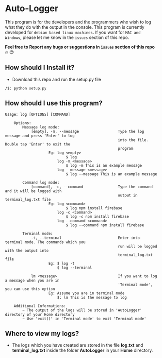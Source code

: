 # Auto-Logger
This program is for the developers and the programmers who wish to log what they do with the output in the console. This program is currently developed for `debian based linux machines`. If you want for `MAC and Windows`, please let me know in the `issues` section of this repo.

**Feel free to Report any bugs or suggestions in `issues` section of this repo** :fire: :heart_eyes: 

## How should I Install it?

- Download this repo and run the setup.py file

```
/$: python setup.py
```

## How should I use this program?

    Usage: log [OPTIONS] [COMMAND]

        Options:
            Message log mode:
                [empty], -m, --message                  Type the log message and press 'Enter' to log 
                                                        into the file. Double tap 'Enter' to exit the 
                                                        program
                        Eg: log <empty>
                                $ log
                            log -m <message>
                                $ log -m This is an example message
                            log --message <message>
                                $ log --message This is an example message
                        
            Command log mode:
                [command], -c, --command                Type the command and it will be logged with 
                                                        output in terminal_log.txt file
                        Eg: log <command>
                                $ log npm install firebase
                            log -c <command>
                                $ log -c npm install firebase
                            log --command <command>
                                $ log --command npm install firebase

            Terminal mode:
                -t, --terminal                          Enter into terminal mode. The commands which you  
                                                        run will be logged with the output into 
                                                        terminal_log.txt file
                        Eg: $ log -t
                            $ log --terminal

                lm <message>                            If you want to log a message when you are in 
                                                        'Terminal mode', you can use this option
                        Eg: Assume you are in terminal mode 
                            $: lm This is the message to log
                    
        Additional Informations:
            ~ The output of the logs will be stored in 'AutoLogger' directory of your Home directory
            ~ Use 'exit()' in 'Terminal mode' to exit 'Terminal mode'

## Where to view my logs?

- The logs which you have created are stored in the file **log.txt** and **terminal_log.txt** inside the folder **AutoLogger** in your **Home** directory.
